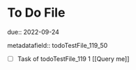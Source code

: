 # To Do File

due:: 2022-09-24

metadatafield:: todoTestFile_119_50

- [ ] Task of todoTestFile_119 1 [[Query me]]
